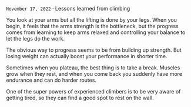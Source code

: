 `November 17, 2022` · Lessons learned from climbing

You look at your arms but all the lifting is done by your legs.
When you begin, it feels that the arms strength is the bottleneck, but the progress comes from learning to keep arms relaxed and controlling your balance to let the legs do the work. 

The obvious way to progress seems to be from building up strength. But losing weight can actually boost your performance in shorter time. 

Sometimes when you plateau, the best thing is to take a break. Muscles grow when they rest, and when you come back you suddenly have more endurance and can do harder routes. 

One of the super powers of experienced climbers is to be very aware of getting tired, so they can find a good spot to rest on the wall. 

